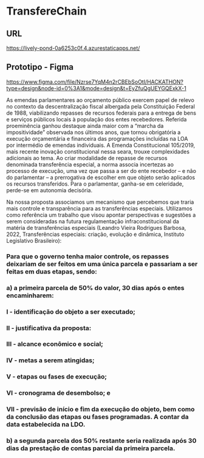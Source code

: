 # TransfereChain

## URL
https://lively-pond-0a6253c0f.4.azurestaticapps.net/

## Prototipo - Figma
https://www.figma.com/file/Nzrse7YqM4n2rCBEbSoOtI/HACKATHON?type=design&node-id=0%3A1&mode=design&t=EyZfuQgUEYGQExkX-1


As emendas parlamentares ao orçamento público exercem papel de relevo no contexto da descentralização fiscal albergada pela Constituição Federal de 1988, viabilizando repasses de recursos federais para a entrega de bens e serviços públicos locais à população dos entes recebedores. Referida proeminência ganhou destaque ainda maior com a “marcha da impositividade” observada nos últimos anos, que tornou obrigatória a execução orçamentária e financeira das programações incluídas
na LOA por intermédio de emendas individuais.
A Emenda Constitucional 105/2019, mais recente inovação constitucional nessa seara, trouxe complexidades adicionais ao tema. Ao criar modalidade de repasse de recursos denominada transferência especial, a norma associa incertezas
ao processo de execução, uma vez que passa a ser do ente recebedor – e não do parlamentar – a prerrogativa de escolher em que objeto serão aplicados os recursos transferidos. Para o parlamentar, ganha-se em celeridade, perde-se em autonomia decisória.

Na nossa proposta associamos um mecanismo que percebemos que traria mais controle e transparência para as transferências especiais.
Utilizamos como referência um trabalho que visou apontar perspectivas e sugestões a serem consideradas na futura regulamentação infraconstitucional da matéria de transferências especiais (Leandro Vieira Rodrigues Barbosa, 2022, Transferências especiais: criação, evolução e dinâmica, Instituto Legislativo Brasileiro):

### Para que o governo tenha maior controle, os repasses deixariam de ser feitos em uma única parcela e passariam a ser feitas em duas etapas, sendo: 
### a) a primeira parcela de 50% do valor, 30 dias após o entes encaminharem: 
### I - identificação do objeto a ser executado; 
### II - justificativa da proposta: 
### III - alcance econômico e social; 
### IV - metas a serem atingidas; 
### V - etapas ou fases de execução; 
### VI - cronograma de desembolso; e 
### VII - previsão de início e fim da execução do objeto, bem como da conclusão das etapas ou fases programadas. A contar da data estabelecida na LDO. 
### b) a segunda parcela dos 50% restante seria realizada após 30 dias da prestação de contas parcial da primeira parcela.  
